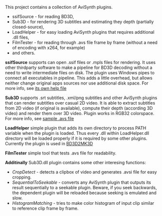 This project contains a collection of AviSynth plugins.

* ssifSource - for reading BD3D,
* Sub3D - for rendering 3D subtitles and estimating they depth (partially closed-source),
* LoadHelper - for easy loading AviSynth plugins that requires additional .dll files,
* FilmTester - for reading through .avs file frame by frame (without a need of encoding with x264, for example)
* and others. 


**ssifSource** supports can open .ssif files or .mpls files for rendering. It uses other thirdparty software to make a pipeline for BD3D decoding without a need to write intermediate files on disk. The plugin uses Windows pipes to connect all executables in pipeline. This adds a little overhead, but allows neither change original apps sources nor use additional disk space. For more info, see [its own help file](https://github.com/slavanap/ssifSource/blob/master/ssifSource/ssifSource.avs)

**Sub3D** supports .srt subtitles, .xml/png subtitles and other AviSynth plugins that can render subtitles over casual 2D video. It is able to extract subtitles from 2D video (if original is available), compute their depth (according 3D video) and render them over 3D video. Plugin works in RGB32 colorspace. For more info, see [sample .avs file](https://github.com/slavanap/ssifSource/blob/master/Sub3D/sub3d.avs)

**LoadHelper** simple plugin that adds its own directory to process PATH variable when the plugin is loaded. Thus every .dll within LoadHelper.dll directory will be loaded properly if it is required by some other plugins. Currently the plugin is used in [BD3D2MK3D](http://forum.doom9.org/showthread.php?t=170828)

**FilmTester** simple tool that tests .avs file for readability.

**Additinally** Sub3D.dll plugin contains some other interesing functions:
* *CropDetect* - detects a clipbox of video and generates .avsi file for easy cropping.
* *SequentialToSeekable* - converts any AviSynth plugin that outputs its result sequentially to a seekable plugin. Beware, if you seek backwards, the dependent plugin will be reloaded because seeking is emulated and slow.
* *HistogramMatching* - tries to make color histogram of input clip similar to reference clip frame by frame.
